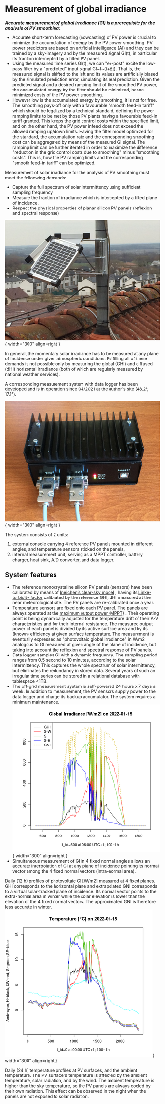 # Measurement of global irradiance
***Accurate measurement of global irradiance (GI) is a prerequisite for the analysis of PV smoothing:***  

* Accurate short-term forecasting (nowcasting) of PV power is crucial to minimize the accumulation of energy by the PV power smoothing. PV power predictors are based on artificial intelligence (AI) and they can be trained by a sky-imagery and by the measured signal GI(t), in particular its fraction intercepted by a tilted PV panel.
* Using the measured time series GI(t), we can "ex-post" excite the low-pass filter by a "predicted" input signal GI~f~(t+Δt). That is, the measured signal is shifted to the left and its values are artificially biased by the simulated prediction error, simulating its real prediction. Given the predicted signal and a desired ramping limit of the smoothed PV power, the accumulated energy by the filter should be minimized, hence minimized costs of the PV power smoothing.
* However low is the accumulated energy by smoothing, it is not for free. The smoothing pays-off only with a favourable "smooth feed-in tariff" which should be legalized by a technical standard, defining the power ramping limits to be met by those PV plants having a favourable feed-in tariff granted. This keeps the grid control costs within the specified limit, and on the other hand, the PV power infeed does not exceed the allowed ramping up/down limits. Having the filter model optimized for the standard, the accumulation rate and the corresponding smoothing cost can be aggregated by means of the measured GI signal. The ramping limit can be further iterated in order to maximize the difference "reduction in the grid control costs due to smoothing" minus "smoothing costs". This is, how the PV ramping limits and the corresponding "smooth feed-in tariff" can be optimized.

Measurement of solar irradiance for the analysis of PV smoothing must meet the folloowing demands:

- Capture the full spectrum of solar intermittency using sufficient sampling frequency
- Measure the fraction of irradiance which is intercepted by a tilted plane of incidence. 
- Respect the physical properties of planar silicon PV panels (reflexion and spectral response)

![PV console](img/PV_Panels.JPG){ width="300"  align=right }

In general, the momentary solar irradiance has to be measured at any plane of incidence under given atmospheric conditions. Fulfilling all of these demands is not possible only by measuring the global (GHI) and diffused (dHI) horizontal irradiance (both of which are regularly measured by national weather services).

A corresponding measurement system with data logger has been developed and is in operation since 04/2021 at the author's site (48.2°, 17.1°).

![PV_logger](img/PV_Logger.JPG){ width="300"  align=right }

 The system consists of 2 units:

1. external console carrying 4 reference PV panels mounted in different angles, and temperature sensors sticked on the panels,
2. internal measurement unit, serving as a MPPT controller, battery charger, heat sink, A/D converter, and data logger.

## System features

* The reference monocrystaline silicon PV panels (sensors) have been calibrated by means of 
[Ineichen’s clear-sky model](https://pvlib-python.readthedocs.io/en/v0.4.3/generated/pvlib.clearsky.ineichen.html)
, having its 
[Linke-turbidity factor](https://glossary.ametsoc.org/wiki/Linke_turbidity_factor)
 calibrated by the reference GHI, dHI measured at the near meteorological site. The PV panels are re-calibrated once a year.
* Temperature sensors are fixed onto each PV panel. The panels are always operated at the
[maximum output power (MPPT)](https://www.leonics.com/support/article2_14j/articles2_14j_en.php)
. Their operating point is being dynamically adjusted for the temperature drift of their A-V characteristics and for their internal resistance. The measured output power of each panel is divided by its active surface area and by its (known) efficiency at given surface temperature. The measurement is eventually expressed as "photovoltaic global irradiance" in W/m2 analogous to GI measured at given angle of the plane of incidence, but taking into account the reflexion and spectral response of PV panels.
* Data logger samples GI with a dynamic frequency. The sampling period ranges from 0.5 second to 10 minutes, according to the solar intermittency. This captures the whole spectrum of solar intermittency, but eliminates the redundancy in stored data. Several years of such an irregular time series can be stored in a relational database with tablespace <1TB.
* The off-grid measurement system is self-powered 24 hours x 7 days a week. In addition to measurement, the PV sensors supply power to the data logger and charge its backup accumulator. The system requires a minimum maintenance.
![GI](img/GI.2022-01-15.png){ width="300"  align=right }
* Simultaneous measurement of GI in 4 fixed normal angles allows an accurate interpolation of GI at any plane of incidence pointing its normal vector among the 4 fixed normal vectors (intra-normal area).

Daily (12 h) profiles of photovoltaic GI [W/m2] measured at 4 fixed planes. GHI corresponds to the horizontal plane and extrapolated GNI corresponds to a virtual solar-tracked plane of incidence. Its normal vector points to the extra-normal area in winter while the solar elevation is lower than the elevation of the 4 fixed normal vectors. The approximated GNI is therefore less accurate in winter.
![Cels](img/Cels.2022-01-15.png){ width="300"  align=right }

Daily (24 h) temperature profiles at PV surfaces, and the ambient temperature. The PV surface's temperature is affected by the ambient temperature, solar radiation, and by the wind. The ambient temperature is higher than the sky temperature, so the PV panels are always cooled by their own radiation. This effect can be observed in the night when the panels are not exposed to solar radiation.

